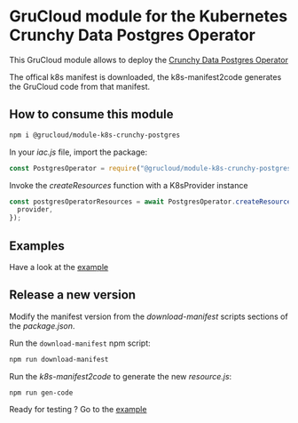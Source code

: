 # GruCloud module for the Kubernetes Crunchy Data Postgres Operator

This GruCloud module allows to deploy the [Crunchy Data Postgres Operator](https://github.com/CrunchyData/postgres-operator)

The offical k8s manifest is downloaded, the k8s-manifest2code generates the GruCloud code from that manifest.

## How to consume this module

```sh
npm i @grucloud/module-k8s-crunchy-postgres
```

In your _iac.js_ file, import the package:

```js
const PostgresOperator = require("@grucloud/module-k8s-crunchy-postgres");
```

Invoke the _createResources_ function with a K8sProvider instance

```js
const postgresOperatorResources = await PostgresOperator.createResources({
  provider,
});
```

## Examples

Have a look at the [example](https://github.com/grucloud/grucloud/tree/main/packages/modules/k8s/crunchy-postgres/example)

## Release a new version

Modify the manifest version from the _download-manifest_ scripts sections of the _package.json_.

Run the `download-manifest` npm script:

```sh
npm run download-manifest
```

Run the _k8s-manifest2code_ to generate the new _resource.js_:

```
npm run gen-code
```

Ready for testing ? Go to the [example](./example/README.md)
